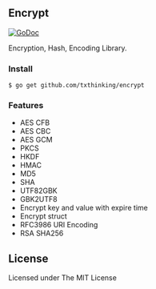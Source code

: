 ## Encrypt

[![GoDoc](https://godoc.org/github.com/txthinking/encrypt?status.svg)](https://godoc.org/github.com/txthinking/encrypt)

Encryption, Hash, Encoding Library.

### Install

```
$ go get github.com/txthinking/encrypt
```

### Features

* AES CFB
* AES CBC
* AES GCM
* PKCS
* HKDF
* HMAC
* MD5
* SHA
* UTF82GBK
* GBK2UTF8
* Encrypt key and value with expire time
* Encrypt struct
* RFC3986 URI Encoding
* RSA SHA256

License
---

Licensed under The MIT License
